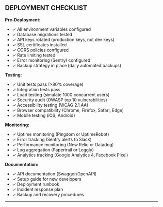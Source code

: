 ## DEPLOYMENT CHECKLIST

**Pre-Deployment:**

- ✓ All environment variables configured
- ✓ Database migrations tested
- ✓ API keys rotated (production keys, not dev keys)
- ✓ SSL certificates installed
- ✓ CORS policies configured
- ✓ Rate limiting tested
- ✓ Error monitoring (Sentry) configured
- ✓ Backup strategy in place (daily automated backups)

**Testing:**

- ✓ Unit tests pass (>80% coverage)
- ✓ Integration tests pass
- ✓ Load testing (simulate 1000 concurrent users)
- ✓ Security audit (OWASP top 10 vulnerabilities)
- ✓ Accessibility testing (WCAG 2.1 AA)
- ✓ Browser compatibility (Chrome, Firefox, Safari, Edge)
- ✓ Mobile testing (iOS, Android)

**Monitoring:**

- ✓ Uptime monitoring (Pingdom or UptimeRobot)
- ✓ Error tracking (Sentry alerts to Slack)
- ✓ Performance monitoring (New Relic or Datadog)
- ✓ Log aggregation (Papertrail or Loggly)
- ✓ Analytics tracking (Google Analytics 4, Facebook Pixel)

**Documentation:**

- ✓ API documentation (Swagger/OpenAPI)
- ✓ Setup guide for new developers
- ✓ Deployment runbook
- ✓ Incident response plan
- ✓ Backup and recovery procedures

---
